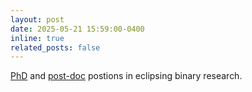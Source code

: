 ```yaml
---
layout: post
date: 2025-05-21 15:59:00-0400
inline: true
related_posts: false
---
```


[PhD](https://www.camk.edu.pl/en/archiwum/2025/05/07/supplementary-recruitment-20252026/) and [post-doc](https://ce0639li.webitrent.com/ce0639li_webrecruitment/wrd/run/etrec179gf.open?WVID=456405QUWR&LANG=USA&VACANCY_ID=842707Wyjn
) postions in eclipsing binary research.
